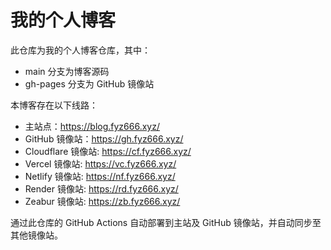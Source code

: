 # 我的个人博客

此仓库为我的个人博客仓库，其中：

- main 分支为博客源码
- gh-pages 分支为 GitHub 镜像站

本博客存在以下线路：

- 主站点：https://blog.fyz666.xyz/
- GitHub 镜像站：https://gh.fyz666.xyz/
- Cloudflare 镜像站: https://cf.fyz666.xyz/
- Vercel 镜像站: https://vc.fyz666.xyz/
- Netlify 镜像站: https://nf.fyz666.xyz/
- Render 镜像站: https://rd.fyz666.xyz/
- Zeabur 镜像站: https://zb.fyz666.xyz/

通过此仓库的 GitHub Actions 自动部署到主站及 GitHub 镜像站，并自动同步至其他镜像站。